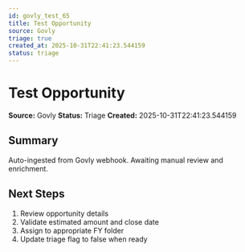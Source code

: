 ```yaml
---
id: govly_test_65
title: Test Opportunity
source: Govly
triage: true
created_at: 2025-10-31T22:41:23.544159
status: triage
---
```


# Test Opportunity

**Source:** Govly
**Status:** Triage
**Created:** 2025-10-31T22:41:23.544159

## Summary

Auto-ingested from Govly webhook. Awaiting manual review and enrichment.

## Next Steps

1. Review opportunity details
2. Validate estimated amount and close date
3. Assign to appropriate FY folder
4. Update triage flag to false when ready
